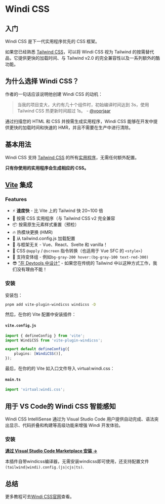 # Windi CSS

## 入门

Windi CSS 是下一代实用程序优先的 CSS 框架。

如果您已经熟悉 [Tailwind CSS](https://tailwindcss.com/docs/installation)，可以将 Windi CSS 视为 Tailwind 的按需替代品，它提供更快的加载时间、与 Tailwind v2.0 的完全兼容性以及一系列额外的酷功能。

## 为什么选择 Windi CSS？

作者的一句话应该说明他创建 Windi CSS 的动机：

> 当我的项目变大，大约有几十个组件时，初始编译时间达到 3s，使用 Tailwind CSS 热更新时间超过 1s。
> \- [@voorjaar](https://github.com/voorjaar)

通过扫描您的 HTML 和 CSS 并按需生成实用程序，Windi CSS 能够在开发中提供更快的加载时间和快速的 HMR，并且不需要在生产中进行清除。

## 基本用法

Windi CSS 支持 [Tailwind CSS](https://tailwindcss.com/docs/installation) 的所有[实用程序](https://windicss.org/utilities/)，无需任何额外配置。

**只有你使用的实用程序会生成相应的 CSS。**

## [Vite](https://vitejs.dev/) 集成

### Features

-   ⚡️ **速度快** - 比 Vite 上的 Tailwind 快 20~100 倍
-   🧩 按需 CSS 实用程序（与 Tailwind CSS v2 完全兼容
-   📦 按需原生元素样式重置（预检）
-   🔥 热模块更换 (HMR)
-   🍃 从 tailwind.config.js 加载配置
-   🤝 与框架无关 - Vue、React、Svelte 和 vanilla！
-   📄 CSS `@apply` / `@screen` 指令转换（也适用于 Vue SFC 的 `<style>`）
-   🎳 支持变体组 - 例如`bg-gray-200 hover:(bg-gray-100 text-red-300)`
-   😎 ["在 Devtools 中设计"](#design-in-devtools) - 如果您在传统的 Tailwind 中以这种方式工作，我们没有理由不能！

### 安装

安装包：

```bash
pnpm add vite-plugin-windicss windicss -D
```

然后，在你的 Vite 配置中安装插件：

#### **`vite.config.js`**

```ts
import { defineConfig } from 'vite';
import WindiCSS from 'vite-plugin-windicss';

export default defineConfig({
    plugins: [WindiCSS()],
});
```

最后，在你的的 Vite 如入口文件导入 virtual:windi.css：

#### **`main.ts`**

```ts
import 'virtual:windi.css';
```

## 用于 VS Code的 Windi CSS 智能感知

Windi CSS IntelliSense 通过为 Visual Studio Code 用户提供自动完成、语法突出显示、代码折叠和构建等高级功能来增强 Windi 开发体验。

### 安装

**[通过 Visual Studio Code Marketplace 安装 →](https://marketplace.visualstudio.com/items?itemName=voorjaar.windicss-intellisense)**


本插件自带windicss编译器，无需安装windicss即可使用，还支持配置文件 `(tailwind|windi).config.(js|cjs|ts)`.

## 总结

更多教程可去[Windi CSS官网](https://windicss.org/guide/)查看。
